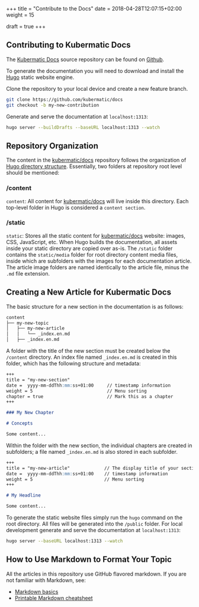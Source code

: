 +++
title = "Contribute to the Docs"
date = 2018-04-28T12:07:15+02:00
weight = 15

draft = true
+++

## Contributing to Kubermatic Docs

The [Kubermatic Docs](http://docs.kubermatic.io) source repository can be found on [Github](https://github.com/kubermatic/docs).

To generate the documentation you will need to download and install the [Hugo](https://gohugo.io/overview/installing/) static website engine.

Clone the repository to your local device and create a new feature branch.

```bash
git clone https://github.com/kubermatic/docs
git checkout -b my-new-contribution
```

Generate and serve the documentation at `localhost:1313`:

```bash
hugo server --buildDrafts --baseURL localhost:1313 --watch
```

## Repository Organization

The content in the [kubermatic/docs](https://github.com/kubermatic/docs) repository follows the organization of [Hugo directory structure](https://gohugo.io/getting-started/directory-structure/). Essentially, two folders at repository root level should be mentioned:

### /content

`content`: All content for [kubermatic/docs](https://github.com/kubermatic/docs) will live inside this directory. Each top-level folder in Hugo is considered a `content section`.

### /static

`static`: Stores all the static content for [kubermatic/docs](https://github.com/kubermatic/docs) website: images, CSS, JavaScript, etc. When Hugo builds the documentation, all assets inside your static directory are copied over as-is. The `/static` folder contains the `static/media` folder for root directory content media files, inside which are subfolders with the images for each documentation article. The article image folders are named identically to the article file, minus the `.md` file extension.

## Creating a New Article for Kubermatic Docs

The basic structure for a new section in the documentation is as follows:

```bash
content
├── my-new-topic
│   ├── my-new-article
│   │   └── _index.en.md
│   ├── _index.en.md
```

A folder with the title of the new section must be created below the `/content` directory. An index file named `_index.en.md` is created in this folder, which has the following structure and metadata:

```markdown
+++
title = "my-new-section"
date =  yyyy-mm-ddThh:mm:ss+01:00     // timestamp information
weight = 5                            // Menu sorting
chapter = true                        // Mark this as a chapter
+++

### My New Chapter

# Concepts

Some content...
```

Within the folder with the new section, the individual chapters are created in subfolders; a file named `_index.en.md` is also stored in each subfolder.

```markdown
+++
title = "my-new-article"             // The display title of your section
date =  yyyy-mm-ddThh:mm:ss+01:00    // timestamp information
weight = 5                           // Menu sorting
+++

# My Headline

Some content...
```

To generate the static website files simply run the `hugo` command on the root directory. All files will be generated into the `/public` folder. For local development generate and serve the documentation at `localhost:1313`:

```bash
hugo server --baseURL localhost:1313 --watch
```

## How to Use Markdown to Format Your Topic

All the articles in this repository use GitHub flavored markdown. If you are not familiar with Markdown, see:

* [Markdown basics](https://help.github.com/articles/markdown-basics/)
* [Printable Markdown cheatsheet](https://guides.github.com/pdfs/markdown-cheatsheet-online.pdf)
